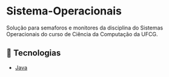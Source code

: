 # Sistema-Operacionais

Solução para semaforos e monitores da disciplina do Sistemas Operacionais do curso de Ciência da Computação da UFCG.

## :rocket: Tecnologias

- [Java](https://www.java.com/)
